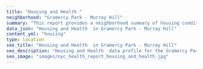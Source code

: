 ```yaml
---
title: "Housing and Health "
neighborhood: "Gramercy Park - Murray Hill"
summary: "This report provides a neighborhood summary of housing conditions and related health outcomes. It also describes population characteristics that can increase vulnerability to housing hazards."
data_json: "Housing and Health  in Gramercy Park - Murray Hill"
content_yml: "housing"
type: location
seo_title: "Housing and Health  in Gramercy Park - Murray Hill"
seo_description: "Housing and Health  data profile for the Gramercy Park - Murray Hill neighborhood of NYC."
seo_image: "images/nyc_health_report_housing_and_health.jpg"
---
```

